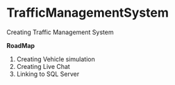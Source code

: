 # TrafficManagementSystem

Creating Traffic Management System

**RoadMap**
1. Creating Vehicle simulation
2. Creating Live Chat
3. Linking to SQL Server
